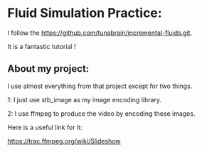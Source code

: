 # Fluid Simulation Practice:
I follow the https://github.com/tunabrain/incremental-fluids.git.

It is a fantastic tutorial !

## About my project:
I use almost everything from that project except for two things.

1: I just use stb_image as my image encoding library.

2: I use ffmpeg to produce the video by encoding these images.

Here is a useful link for it:

https://trac.ffmpeg.org/wiki/Slideshow
